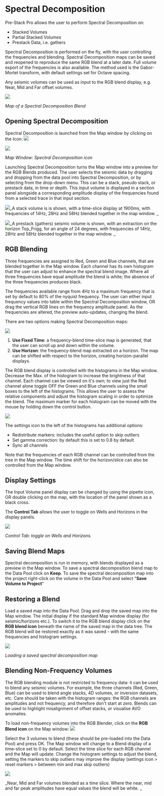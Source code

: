 # Spectral Decomposition

Pre-Stack Pro allows the user to perform Spectral Decomposition on:

* Stacked Volumes
* Partial Stacked Volumes
* Prestack Data, i.e. gathers

Spectral Decomposition is performed on the fly, with the user controlling the frequencies and blending. Spectral Decomposition maps can be saved and reopened to reproduce the same RGB blend at a later date. Full volume export of the frequencies is also available. The method used is the Gabor-Morlet transform, with default settings set for Octave spacing.

Any seismic volumes can be used as input to the RGB blend display, e.g. Near, Mid and Far offset volumes.

![](/assets/sp_start.png)

_Map of a Spectral Decomposition Blend_

## Opening Spectral Decomposition

Spectral Decomposition is launched from the Map window by clicking on the Icon: ![](/assets/sp_icon2.png)

![](/assets/sp_01_launch.png)

_Map Window: Spectral Decomposition icon_

Launching Spectral Decomposition turns the Map window into a preview for the RGB Blends produced. The user selects the seismic data by dragging and dropping from the data pool into Spectral Decomposition, or by selecting from the drop-down menu. This can be a stack, pseudo stack, or prestack data, in time or depth. This input volume is displayed in a section panel alongside a corresponding amplitude display of the frequencies found from a selected trace in that input section.

![](/assets/sp_02_specd-gui.png)_A stack volume is is shown, with a time-slice display at 1900ms, with frequencies of 14Hz, 28Hz and 58Hz blended together in the map window. _

![](/assets/sp_02b_specd-gui_prestack.png)_A prestack \(gathers\) seismic volume is shown, with an extraction on the horizon Top\_Frigg, for an angle of 24 degrees, with frequencies of 14Hz, 28Hz and 58Hz blended together in the map window. _

## RGB Blending

Three frequencies are assigned to Red, Green and Blue channels, that are blended together in the Map window. Each channel has its own histogram that the user can adjust to enhance the spectral blend image. Where all three frequencies have equal amplitude the blend is white; the absence of the three frequencies produces black.

The frequencies available range from 4Hz to a maximum frequency that is set by default to 80% of the nyquist frequency. The user can either input frequency values into table within the Spectral Decomposition window, OR drag the vertical RGB lines on the frequency amplitude panel. As the frequencies are altered, the preview auto-updates, changing the blend.

There are two options making Spectral Decomposition maps:

![](/assets/sp_04_type.png)

1. **Use Fixed Time**: a frequency-blend time-slice map is generated, that the user can scroll up and down within the volume.
2. **Use Horizon**: the frequency-blend map extracted on a horizon. The map can be shifted with respect to the horizon, creating horizon-parallel displays.

The RGB blend display is controlled with the histograms in the Map window. Decrease the Max. of the histogram to increase the brightness of that channel. Each channel can be viewed on it's own; to view just the Red channel alone toggle OFF the Green and Blue channels using the small boxes to the left of the histograms. This allows the user to assess the relative components and adjust the histogram scaling in order to optimize the blend. The maximum marker for each histogram can be moved with the mouse by holding down the control button.

![](/assets/sp_06_rgb-blend.png)

The settings icon to the left of the histograms has additional options:

* Redistribute markers: includes the useful option to skip outliers
* Set gamma correction: by default this is set to 0.8 by default
* Sync all channels

Note that the frequencies of each RGB channel can be controlled from the tree in the Map window. The time shift for the horizon/slice can also be controlled from the Map window.

## Display Settings

The Input Volume panel display can be changed by using the pipette icon, OR double clicking on the map, with the location of the panel shown as a black cross.

The **Control Tab** allows the user to toggle on Wells and Horizons in the display panels.

![](/assets/sp_05_control-tab.png)

_Control Tab: toggle on Wells and Horizons._

## Saving Blend Maps

Spectral decomposition is run in memory, with blends displayed as a preview in the Map window. To save a spectral decomposition blend map to the Data Pool click on **Keep**. To save the spectral decomposition map into the project right-click on the volume in the Data Pool and select "**Save Volume to Project**"

## Restoring a Blend

Load a saved map into the Data Pool. Drag and drop the saved map into the Map window. The initial display if the standard Map window display \(for seismic/horizons etc.\). To switch it to the RGB blend display click on the **RGB blend icon** beneath the name of the saved map in the data tree. The RGB blend will be restored exactly as it was saved - with the same frequencies and histogram settings.

![](/assets/sp_07_restoringablend.png)

_Loading a saved spectral decomposition map_

## Blending Non-Frequency Volumes

The RGB blending module is not restricted to frequency data: it can be used to blend any seismic volumes. For example, the three channels \(Red, Green, Blue\) can be used to blend angle stacks, 4D volumes, or inversion datasets, etc. Care should be taken with the histogram ranges: the RGB channels are amplitudes and not frequency, and therefore don't start at zero. Blends can be used to highlight misalignment of offset stacks, or visualise AVO anomalies.

To  load non-frequency volumes into the RGB Blender, click on the **RGB Blend icon** on the Map window: ![](/assets/sp_icon_RGB.png)

Select the 3 volumes to blend \(these should be pre-loaded into the Data Pool\) and press OK. The Map window will change to a Blend display of a time-slice set to 0 by default. Select the time slice for each RGB channel and the Map will update. Change the histogram settings to adjust the blend, setting the markers to skip outliers may improve the display \(settings icon &gt; reset markers &gt; between min and max skip outliers\)

![](/assets/sp_10_avovols.png)

_Near, Mid and Far volumes blended as a time slice. Where the near, mid and far peak amplitudes have equal values the blend will be white. _


